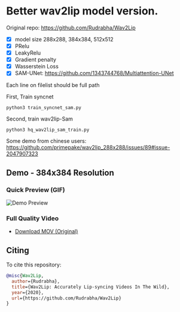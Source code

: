 # Better wav2lip model version.
Original repo: https://github.com/Rudrabha/Wav2Lip
- [x] model size 288x288, 384x384, 512x512
- [x] PRelu
- [x] LeakyRelu
- [x] Gradient penalty
- [x] Wasserstein Loss
- [x] SAM-UNet: https://github.com/1343744768/Multiattention-UNet
      
Each line on filelist should be full path <br />

First, Train syncnet <br />

```
python3 train_syncnet_sam.py
```

Second, train wav2lip-Sam
```
python3 hq_wav2lip_sam_train.py
```
Some demo from chinese users:
https://github.com/primepake/wav2lip_288x288/issues/89#issue-2047907323

## Demo - 384x384 Resolution

### Quick Preview (GIF)
![Demo Preview](assets/test5_demo.gif)

### Full Quality Video
- [Download MOV (Original)](assets/test5_facial_dubbing_add_audio.mov)

## Citing

To cite this repository:

```bibtex
@misc{Wav2Lip,
  author={Rudrabha},
  title={Wav2Lip: Accurately Lip-syncing Videos In The Wild},
  year={2020},
  url={https://github.com/Rudrabha/Wav2Lip}
}
```


